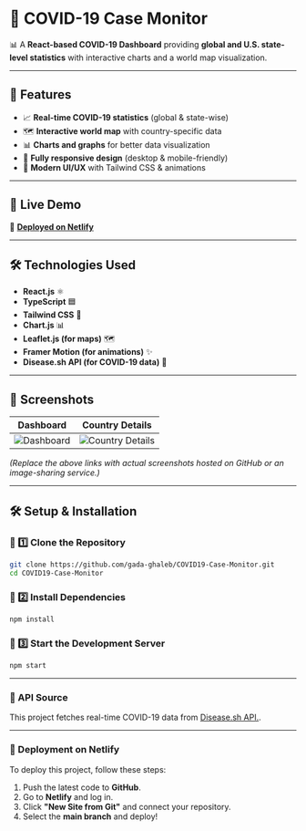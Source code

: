 # 🦠 COVID-19 Case Monitor

📊 A **React-based COVID-19 Dashboard** providing **global and U.S. state-level statistics** with interactive charts and a world map visualization.

---

## 🌟 Features
- 📈 **Real-time COVID-19 statistics** (global & state-wise)
- 🗺 **Interactive world map** with country-specific data
- 📊 **Charts and graphs** for better data visualization
- 📱 **Fully responsive design** (desktop & mobile-friendly)
- 🎨 **Modern UI/UX** with Tailwind CSS & animations

---

## 🚀 Live Demo
🔗 **[Deployed on Netlify](https://covid19-case-monitor.netlify.app/)** 

---

## 🛠 Technologies Used
- **React.js** ⚛️
- **TypeScript** 🟦
- **Tailwind CSS** 🎨
- **Chart.js** 📊
- **Leaflet.js (for maps)** 🗺
- **Framer Motion (for animations)** ✨
- **Disease.sh API (for COVID-19 data)** 🦠

---

## 📸 Screenshots
| Dashboard | Country Details |
|-----------|----------------|
| ![Dashboard](https://your-image-link.com) | ![Country Details](https://your-image-link.com) |

*(Replace the above links with actual screenshots hosted on GitHub or an image-sharing service.)*

---

## 🛠 Setup & Installation
### **🔹 1️⃣ Clone the Repository**
```sh
git clone https://github.com/gada-ghaleb/COVID19-Case-Monitor.git
cd COVID19-Case-Monitor
 ```
### **🔹 2️⃣ Install Dependencies**
```sh
npm install
 ```
### **🔹 3️⃣ Start the Development Server**
```sh
npm start
 ```

---

### 🔗 API Source
This project fetches real-time COVID-19 data from [Disease.sh API.](https://disease.sh/).

---

### 📌 Deployment on Netlify
To deploy this project, follow these steps:

1. Push the latest code to **GitHub**.
2. Go to **Netlify** and log in.
3. Click **"New Site from Git"** and connect your repository.
4. Select the **main branch** and deploy!

 
